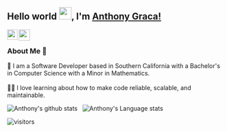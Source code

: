 ## Hello world <img src="https://github.com/TheDudeThatCode/TheDudeThatCode/blob/master/Assets/Hi.gif" width="29px">, I'm [Anthony Graca!](https://anthonygraca.io) 

<!--
**anthonygraca/anthonygraca** is a ✨ _special_ ✨ repository because its `README.md` (this file) appears on your GitHub profile.

Here are some ideas to get you started:

- 🔭 I’m currently working on ...
- 🌱 I’m currently learning ...
- 👯 I’m looking to collaborate on ...
- 🤔 I’m looking for help with ...
- 💬 Ask me about ...
- 📫 How to reach me: ...
- 😄 Pronouns: ...
- ⚡ Fun fact: ...
-->

<a href="https://www.linkedin.com/in/anthonygraca/">
  <img align="left" width="24px" src="https://cdn.jsdelivr.net/npm/simple-icons@v3/icons/linkedin.svg"  />
</a>
<a href="mailto:anthonygraca@gmail.com">
  <img align="left" width="26px" src="https://cdn.jsdelivr.net/npm/simple-icons@v3/icons/gmail.svg" />
</a>

<br />

### About Me 🚀
🌱 I am a Software Developer based in Southern California with a Bachelor's
in Computer Science with a Minor in Mathematics. </br>   
👨‍💻 I love learning about how to make code reliable, scalable, and
maintainable. </br>

![Anthony's github stats](https://github-readme-stats.vercel.app/api?username=anthonygraca&show_icons=true&hide_border=true)&nbsp;&nbsp;
![Anthony's Language stats](https://github-readme-stats-eight-theta.vercel.app/api/top-langs/?username=anthonygraca&layout=compact&langs_count=8&hide_border=true)
<br />


![visitors](https://visitor-badge.laobi.icu/badge?page_id=anthonygraca.anthonygraca)
